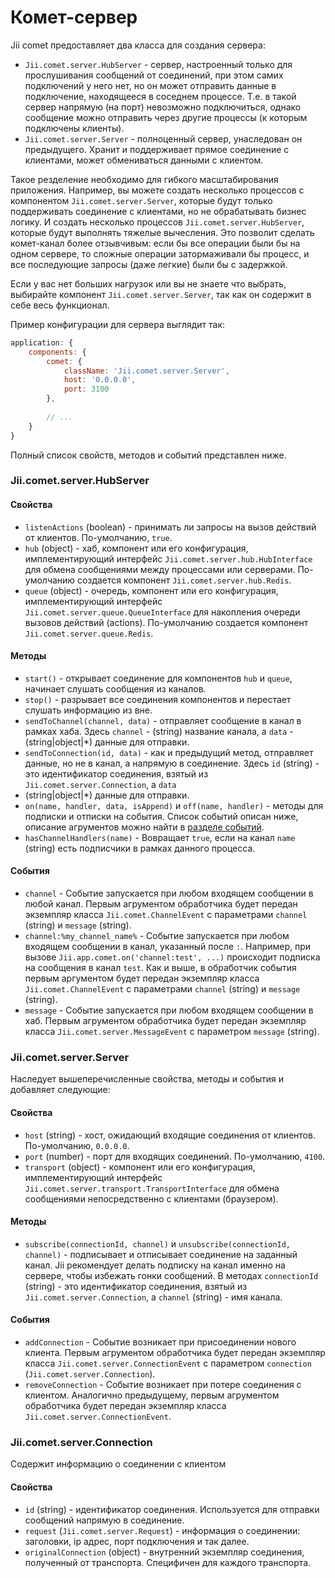 Комет-сервер
=======

Jii comet предоставляет два класса для создания сервера:
- `Jii.comet.server.HubServer` - сервер, настроенный только для прослушивания сообщений от соединений, при этом самих
подключений у него нет, но он может отправить данные в подключение, находящееся в соседнем процессе. Т.е. в такой сервер
напрямую (на порт) невозможно подключиться, однако сообщение можно отправить через другие процессы (к которым подключены
клиенты).
- `Jii.comet.server.Server` - полноценный сервер, унаследован он предыдущего. Хранит и поддерживает прямое соединение
с клиентами, может обмениваться данными с клиентом.

Такое резделение необходимо для гибкого масштабирования приложения. Например, вы можете создать несколько процессов
с компонентом `Jii.comet.server.Server`, которые будут только поддерживать соединение с клиентами, но не обрабатывать
бизнес логику. И создать несколько процессов `Jii.comet.server.HubServer`, которые будут выполнять тяжелые вычесления.
Это позволит сделать комет-канал более отзывчивым: если бы все операции были бы на одном сервере, то сложные операции
затормаживали бы процесс, и все последующие запросы (даже легкие) были бы с задержкой.

Если у вас нет больших нагрузок или вы не знаете что выбрать, выбирайте компонент `Jii.comet.server.Server`, так как он
содержит в себе весь функционал.

Пример конфигурации для сервера выглядит так:

```js
application: {
    components: {
        comet: {
            className: 'Jii.comet.server.Server',
            host: '0.0.0.0',
            port: 3100
        },
        
        // ...
    }
}
```

Полный список свойств, методов и событий представлен ниже.

### Jii.comet.server.HubServer

#### Свойства
- `listenActions` (boolean) - принимать ли запросы на вызов действий от клиентов. По-умолчанию, `true`.
- `hub` (object) - хаб, компонент или его конфигурация, имплементирующий интерфейс `Jii.comet.server.hub.HubInterface` для
обмена сообщениями между процессами или серверами. По-умолчанию создается компонент `Jii.comet.server.hub.Redis`.
- `queue` (object) - очередь, компонент или его конфигурация, имплементирующий интерфейс `Jii.comet.server.queue.QueueInterface`
для накопления очереди вызовов действий (actions). По-умолчанию создается компонент `Jii.comet.server.queue.Redis`.

#### Методы
- `start()` - открывает соединение для компонентов `hub` и `queue`, начинает слушать сообщения из каналов.
- `stop()` - разрывает все соединения компонентов и перестает слушать информацию из вне.
- `sendToChannel(channel, data)` - отправляет сообщение в канал в рамках хаба. Здесь `channel` - (string) название
канала, а `data` - (string|object|*) данные для отправки.
- `sendToConnection(id, data)` - как и предыдущий метод, отправляет данные, но не в канал, а напрямую в соединение.
Здесь `id` (string) - это идентификатор соединения, взятый из `Jii.comet.server.Connection`, а `data`
- (string|object|*) данные для отправки.
- `on(name, handler, data, isAppend)` и `off(name, handler)` - методы для подписки и отписки на события.
Список событий описан ниже, описание агрументов можно найти в [разделе событий](concept-events).
- `hasChannelHandlers(name)` - Вовращает `true`, если на канал `name` (string) есть подписчики в рамках данного процесса.

#### События
- `channel` - Событие запускается при любом входящем сообщении в любой канал. Первым агрументом обработчика будет передан
экземпляр класса `Jii.comet.ChannelEvent` с параметрами `channel` (string) и `message` (string).
- `channel:%my_channel_name%` - Событие запускается при любом входящем сообщении в канал, указанный после `:`.
Например, при вызове `Jii.app.comet.on('channel:test', ...)` происходит подписка на сообщения в канал `test`. Как и выше,
в обработчик события первым аргументом будет передан экземпляр класса `Jii.comet.ChannelEvent` с параметрами
`channel` (string) и `message` (string).
- `message` - Событие запускается при любом входящем сообщении в хаб. Первым агрументом обработчика будет передан
экземпляр класса `Jii.comet.server.MessageEvent` с параметром `message` (string).

### Jii.comet.server.Server
Наследует вышеперечисленные свойства, методы и события и добавляет следующие:

#### Свойства
- `host` (string) - хост, ожидающий входящие соединения от клиентов. По-умолчанию, `0.0.0.0`.
- `port` (number) - порт для входящих соединений. По-умолчанию, `4100`.
- `transport` (object) - компонент или его конфигурация, имплементирующий интерфейс `Jii.comet.server.transport.TransportInterface` для
обмена сообщениями непосредственно с клиентами (браузером).

#### Методы
- `subscribe(connectionId, channel)` и `unsubscribe(connectionId, channel)` - подписывает и отписывает соединение
на заданный канал. Jii рекомендует делать подписку на канал именно на сервере, чтобы избежать гонки сообщений.
В методах `connectionId` (string) - это идентификатор соединения, взятый из `Jii.comet.server.Connection`,
а `channel` (string) - имя канала.

#### События
- `addConnection` - Событие возникает при присоединении нового клиента. Первым агрументом обработчика будет передан
экземпляр класса `Jii.comet.server.ConnectionEvent` с параметром `connection` (`Jii.comet.server.Connection`).
- `removeConnection` - Событие возникает при потере соединения с клиентом. Аналогично предыдущему, первым агрументом
обработчика будет передан экземпляр класса `Jii.comet.server.ConnectionEvent`.

### Jii.comet.server.Connection
Содержит информацию о соединении с клиентом

#### Свойства
- `id` (string) - идентификатор соединения. Используется для отправки сообщений напрямую в соединение.
- `request` (`Jii.comet.server.Request`) - информация о соединении: заголовки, ip адрес, порт подключения и так далее.
- `originalConnection` (object) - внутренний экземпляр соединения, полученный от транспорта. Специфичен для каждого транспорта.